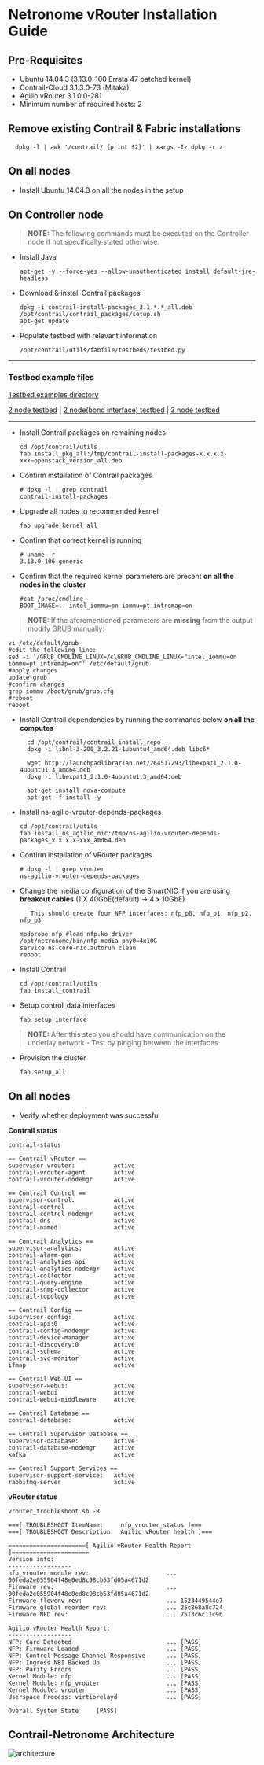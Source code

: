 # Netronome vRouter Installation Guide

## Pre-Requisites

* Ubuntu 14.04.3 (3.13.0-100 Errata 47 patched kernel)
* Contrail-Cloud 3.1.3.0-73 (Mitaka)
* Agilio vRouter 3.1.0.0-281
* Minimum number of required hosts: 2

## Remove existing Contrail & Fabric installations
      dpkg -l | awk '/contrail/ {print $2}' | xargs -Iz dpkg -r z

## On all nodes

* Install Ubuntu 14.04.3 on all the nodes in the setup
    
## On Controller node

>**NOTE:** The following commands must be executed on the Controller node if not specifically stated otherwise.

* Install Java

      apt-get -y --force-yes --allow-unauthenticated install default-jre-headless

* Download & install Contrail packages

      dpkg -i contrail-install-packages_3.1.*.*_all.deb
      /opt/contrail/contrail_packages/setup.sh
      apt-get update

* Populate testbed with relevant information

      /opt/contrail/utils/fabfile/testbeds/testbed.py

---

### Testbed example files

   [Testbed examples directory](https://github.com/netronome-support/vRouter/tree/master/testbed)

   [2 node testbed](https://raw.githubusercontent.com/netronome-support/vRouter/master/testbed/testbed_2node.py) |
   [2 node(bond interface) testbed](https://raw.githubusercontent.com/netronome-support/vRouter/master/testbed/testbed_2node_bond.py) |
   [3 node testbed](https://raw.githubusercontent.com/netronome-support/vRouter/master/testbed/testbed_3node.py)

---

* Install Contrail packages on remaining nodes

      cd /opt/contrail/utils
      fab install_pkg_all:/tmp/contrail-install-packages-x.x.x.x-xxx~openstack_version_all.deb
         
* Confirm installation of Contrail packages

      # dpkg -l | grep contrail
      contrail-install-packages

* Upgrade all nodes to recommended kernel

      fab upgrade_kernel_all

* Confirm that correct kernel is running

      # uname -r
      3.13.0-106-generic

* Confirm that the required kernel parameters are present **on all the nodes in the cluster**

      #cat /proc/cmdline
      BOOT_IMAGE=.. intel_iommu=on iommu=pt intremap=on

>**NOTE:** If the aforementioned parameters are **missing** from the output modify GRUB manually:
```
vi /etc/default/grub
#edit the following line:
sed -i '/GRUB_CMDLINE_LINUX=/c\GRUB_CMDLINE_LINUX="intel_iommu=on iommu=pt intremap=on"' /etc/default/grub
#apply changes
update-grub
#confirm changes
grep iommu /boot/grub/grub.cfg
#reboot
reboot
```

* Install Contrail dependencies by running the commands below **on all the computes**

        cd /opt/contrail/contrail_install_repo
        dpkg -i libnl-3-200_3.2.21-1ubuntu4_amd64.deb libc6*

        wget http://launchpadlibrarian.net/264517293/libexpat1_2.1.0-4ubuntu1.3_amd64.deb
        dpkg -i libexpat1_2.1.0-4ubuntu1.3_amd64.deb

        apt-get install nova-compute
        apt-get -f install -y

* Install ns-agilio-vrouter-depends-packages

      cd /opt/contrail/utils
      fab install_ns_agilio_nic:/tmp/ns-agilio-vrouter-depends-packages_x.x.x.x-xxx_amd64.deb

* Confirm installation of vRouter packages

      # dpkg -l | grep vrouter
      ns-agilio-vrouter-depends-packages 

* Change the media configuration of the SmartNIC if you are using **breakout cables** (1 X 40GbE(default) -> 4 x 10GbE)
         
         This should create four NFP interfaces: nfp_p0, nfp_p1, nfp_p2, nfp_p3

      modprobe nfp #load nfp.ko driver
      /opt/netronome/bin/nfp-media phy0=4x10G
      service ns-core-nic.autorun clean
      reboot

* Install Contrail

      cd /opt/contrail/utils
      fab install_contrail

* Setup control_data interfaces

      fab setup_interface

>**NOTE:** After this step you should have communication on the underlay network - Test by pinging between the interfaces

* Provision the cluster

      fab setup_all

## On all nodes 

* Verify whether deployment was successful

**Contrail status**

```
contrail-status

== Contrail vRouter ==
supervisor-vrouter:           active
contrail-vrouter-agent        active
contrail-vrouter-nodemgr      active

== Contrail Control ==
supervisor-control:           active
contrail-control              active
contrail-control-nodemgr      active
contrail-dns                  active
contrail-named                active

== Contrail Analytics ==
supervisor-analytics:         active
contrail-alarm-gen            active
contrail-analytics-api        active
contrail-analytics-nodemgr    active
contrail-collector            active
contrail-query-engine         active
contrail-snmp-collector       active
contrail-topology             active

== Contrail Config ==
supervisor-config:            active
contrail-api:0                active
contrail-config-nodemgr       active
contrail-device-manager       active
contrail-discovery:0          active
contrail-schema               active
contrail-svc-monitor          active
ifmap                         active

== Contrail Web UI ==
supervisor-webui:             active
contrail-webui                active
contrail-webui-middleware     active

== Contrail Database ==
contrail-database:            active

== Contrail Supervisor Database ==
supervisor-database:          active
contrail-database-nodemgr     active
kafka                         active

== Contrail Support Services ==
supervisor-support-service:   active
rabbitmq-server               active
```

**vRouter status**

```
vrouter_troubleshoot.sh -R

===[ TROUBLESHOOT ItemName:     nfp_vrouter_status ]===
===[ TROUBLESHOOT Description:  Agilio vRouter health ]===

======================[ Agilio vRouter Health Report ]======================
Version info:
------------------
nfp_vrouter module rev:                      ... 00feda2e055904f48e0ed8c98cb53fd05a4671d2
Firmware rev:                                ... 00feda2e055904f48e0ed8c98cb53fd05a4671d2
Firmware flowenv rev:                        ... 1523449544e7
Firmware global reorder rev:                 ... 25c868a8c724
Firmware NFD rev:                            ... 7513c6c11c9b

Agilio vRouter Health Report:
------------------
NFP: Card Detected                           ... [PASS]
NFP: Firmware Loaded                         ... [PASS]
NFP: Control Message Channel Responsive      ... [PASS]
NFP: Ingress NBI Backed Up                   ... [PASS]
NFP: Parity Errors                           ... [PASS]
Kernel Module: nfp                           ... [PASS]
Kernel Module: nfp_vrouter                   ... [PASS]
Kernel Module: vrouter                       ... [PASS]
Userspace Process: virtiorelayd              ... [PASS]

Overall System State     [PASS]

```







## Contrail-Netronome Architecture
  ![architecture](images/contrail_agilio_architecture.png)

